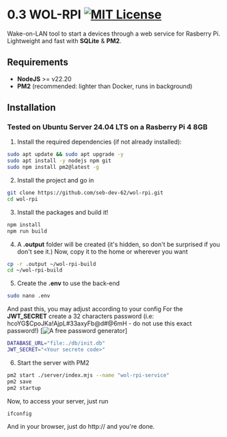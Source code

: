 # 0.3 WOL-RPI [![MIT License](https://img.shields.io/badge/License-MIT-green.svg)](https://choosealicense.com/licenses/mit/)

Wake-on-LAN tool to start a devices through a web service for Rasberry Pi.
Lightweight and fast with **SQLite** & **PM2**.

## Requirements

- **NodeJS** >= v22.20
- **PM2** (recommended: lighter than Docker, runs in background)


## Installation

### Tested on **Ubuntu Server 24.04 LTS** on a **Rasberry Pi 4 8GB**

1. Install the required dependencies (if not already installed):

```bash
sudo apt update && sudo apt upgrade -y
sudo apt install -y nodejs npm git
sudo npm install pm2@latest -g
```

2. Install the project and go in

```bash
git clone https://github.com/seb-dev-62/wol-rpi.git
cd wol-rpi
```

3. Install the packages and build it!

```bash
npm install
npm run build
```

4. A **.output** folder will be created (it's hidden, so don't be surprised if you don't see it.)
Now, copy it to the home or wherever you want

```bash
cp -r .output ~/wol-rpi-build
cd ~/wol-rpi-build
```

5. Create the **.env** to use the back-end

```bash
sudo nano .env
```

And past this, you may adjust according to your config
For the **JWT_SECRET** create a 32 characters password
(i.e: hcoYG$CpoJKa!AjpL#33axyFb@d#@6mH - do not use this exact password!)
[![A free password generator](https://www.lastpass.com/features/password-generator?utm_source=google&utm_medium=cpc&utm_campaign=19418169524&utm_term=password%20generator&utm_content=147367465160&gad_source=1&gad_campaignid=19418169524&gclid=Cj0KCQjw35bIBhDqARIsAGjd-cY_pxu_f8zQF8ZBezw-m_dQZIJKp59kKBKYSpbou0sdOGDQETMVXM0aAoFkEALw_wcB)]

```bash
DATABASE_URL="file:./db/init.db"
JWT_SECRET="<Your secrete code>"
```

6. Start the server with PM2

```bash
pm2 start ./server/index.mjs --name "wol-rpi-service"
pm2 save
pm2 startup
```

Now, to access your server, just run

```bash
ifconfig
```

And in your browser, just do http://<your-rpi-address> and you're done.
